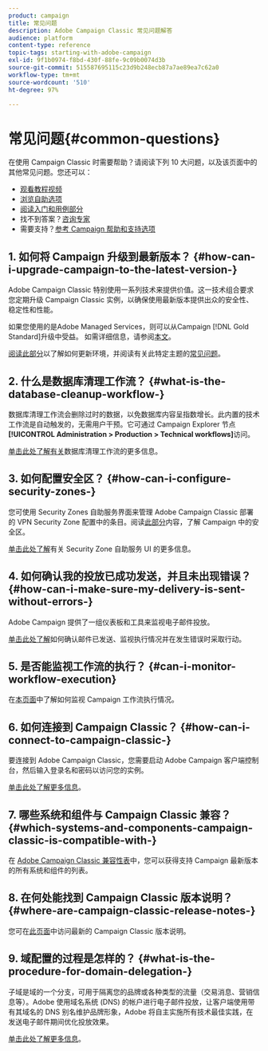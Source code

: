 ```yaml
---
product: campaign
title: 常见问题
description: Adobe Campaign Classic 常见问题解答
audience: platform
content-type: reference
topic-tags: starting-with-adobe-campaign
exl-id: 9f1b0974-f8bd-430f-88fe-9c09b0074d3b
source-git-commit: 515587695115c23d9b248ecb87a7ae89ea7c62a0
workflow-type: tm+mt
source-wordcount: '510'
ht-degree: 97%

---
```


# 常见问题{#common-questions}

在使用 Campaign Classic 时需要帮助？请阅读下列 10 大问题，以及该页面中的其他常见问题。您还可以：

* [观看教程视频](https://experienceleague.adobe.com/docs/campaign-classic-learn/tutorials/overview.html?lang=zh-Hans)
* [浏览自助选项](../../platform/using/tutorials.md#how-to-videos)
* [阅读入门和用例部分](../../platform/using/tutorials.md#step-by-step-guides)
* 找不到答案？[咨询专家](https://experienceleaguecommunities.adobe.com/t5/adobe-campaign-classic/ct-p/adobe-campaign-classic-community)
* 需要支持？[参考 Campaign 帮助和支持选项](../../support.md)

## 1. 如何将 Campaign 升级到最新版本？ {#how-can-i-upgrade-campaign-to-the-latest-version-}

Adobe Campaign Classic 特别使用一系列技术来提供价值。这一技术组合要求您定期升级 Campaign Classic 实例，以确保使用最新版本提供出众的安全性、稳定性和性能。

如果您使用的是Adobe Managed Services，则可以从Campaign [!DNL Gold Standard]升级中受益。 如需详细信息，请参阅[本文](../../rn/using/gs-overview.md)。

[阅读此部分](../../production/using/build-upgrade.md)以了解如何更新环境，并阅读有关此特定主题的[常见问题](../../platform/using/faq-build-upgrade.md)。

## 2. 什么是数据库清理工作流？ {#what-is-the-database-cleanup-workflow-}

数据库清理工作流会删除过时的数据，以免数据库内容呈指数增长。此内置的技术工作流是自动触发的，无需用户干预。它可通过 Campaign Explorer 节点&#x200B;**[!UICONTROL Administration > Production > Technical workflows]**&#x200B;访问。

[单击此处了解有关](../../production/using/database-cleanup-workflow.md)数据库清理工作流的更多信息。

## 3. 如何配置安全区？ {#how-can-i-configure-security-zones-}

您可使用 Security Zones 自助服务界面来管理 Adobe Campaign Classic 部署的 VPN Security Zone 配置中的条目。阅读[此部分](../../installation/using/security-zones.md)内容，了解 Campaign 中的安全区。

[单击此处了解](https://helpx.adobe.com/cn/campaign/kb/configuring-security-zones-self-service.html)有关 Security Zone 自助服务 UI 的更多信息。

## 4. 如何确认我的投放已成功发送，并且未出现错误？ {#how-can-i-make-sure-my-delivery-is-sent-without-errors-}

Adobe Campaign 提供了一组仪表板和工具来监视电子邮件投放。

[单击此处了解](../../delivery/using/about-delivery-monitoring.md)如何确认邮件已发送、监视执行情况并在发生错误时采取行动。

## 5. 是否能监视工作流的执行？ {#can-i-monitor-workflow-execution}

在[本页面](../../workflow/using/starting-a-workflow.md)中了解如何监视 Campaign 工作流执行情况。

## 6. 如何连接到 Campaign Classic？ {#how-can-i-connect-to-campaign-classic-}

要连接到 Adobe Campaign Classic，您需要启动 Adobe Campaign 客户端控制台，然后输入登录名和密码以访问您的实例。

[单击此处了解更多信息](../../platform/using/launching-adobe-campaign.md)。

## 7. 哪些系统和组件与 Campaign Classic 兼容？ {#which-systems-and-components-campaign-classic-is-compatible-with-}

在 [Adobe Campaign Classic 兼容性表](../../rn/using/compatibility-matrix.md)中，您可以获得支持 Campaign 最新版本的所有系统和组件的列表。

## 8. 在何处能找到 Campaign Classic 版本说明？ {#where-are-campaign-classic-release-notes-}

您可在[此页面](../../rn/using/latest-release.md)中访问最新的 Campaign Classic 版本说明。

## 9. 域配置的过程是怎样的？ {#what-is-the-procedure-for-domain-delegation-}

子域是域的一个分支，可用于隔离您的品牌或各种类型的流量（交易消息、营销信息等）。Adobe 使用域名系统 (DNS) 的帐户进行电子邮件投放，让客户端使用带有其域名的 DNS 别名维护品牌形象，Adobe 将自主实施所有技术最佳实践，在发送电子邮件期间优化投放效果。

[单击此处了解更多信息](https://helpx.adobe.com/cn/campaign/kb/domain-name-delegation.html)。
